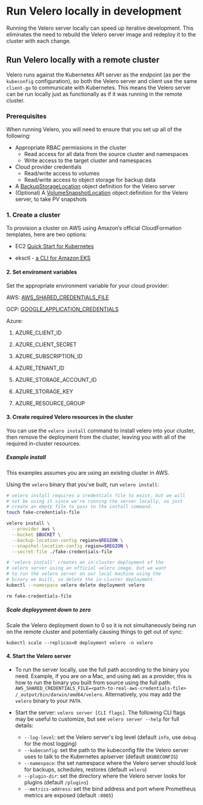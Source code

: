 # Run Velero locally in development

Running the Velero server locally can speed up iterative development. This eliminates the need to rebuild the Velero server
image and redeploy it to the cluster with each change.

## Run Velero locally with a remote cluster

Velero runs against the Kubernetes API server as the endpoint (as per the `kubeconfig` configuration), so both the Velero server and client use the same `client-go` to communicate with Kubernetes. This means the Velero server can be run locally just as functionally as if it was running in the remote cluster.

### Prerequisites

When running Velero, you will need to ensure that you set up all of the following:

* Appropriate RBAC permissions in the cluster
  * Read access for all data from the source cluster and namespaces
  * Write access to the target cluster and namespaces
* Cloud provider credentials
  * Read/write access to volumes
  * Read/write access to object storage for backup data
* A [BackupStorageLocation][20] object definition for the Velero server
* (Optional) A [VolumeSnapshotLocation][21] object definition for the Velero server, to take PV snapshots

### 1. Create a cluster

To provision a cluster on AWS using Amazon’s official CloudFormation templates, here are two options:

* EC2 [Quick Start for Kubernetes][17]

* eksctl - [a CLI for Amazon EKS][18]

#### 2. Set enviroment variables

Set the appropriate environment variable for your cloud provider:

AWS: [AWS_SHARED_CREDENTIALS_FILE][15]

GCP: [GOOGLE_APPLICATION_CREDENTIALS][16]

Azure:

  1. AZURE_CLIENT_ID

  2. AZURE_CLIENT_SECRET

  3. AZURE_SUBSCRIPTION_ID

  4. AZURE_TENANT_ID

  5. AZURE_STORAGE_ACCOUNT_ID

  6. AZURE_STORAGE_KEY

  7. AZURE_RESOURCE_GROUP

#### 3. Create required Velero resources in the cluster

You can use the `velero install` command to install velero into your cluster, then remove the deployment from the cluster, leaving you
with all of the required in-cluster resources.

##### Example install

This examples assumes you are using an existing cluster in AWS.

Using the `velero` binary that you've built, run `velero install`:

```bash
# velero install requires a credentials file to exist, but we will
# not be using it since we're running the server locally, so just
# create an empty file to pass to the install command.
touch fake-credentials-file

velero install \
  --provider aws \
  --bucket $BUCKET \
  --backup-location-config region=$REGION \
  --snapshot-location-config region=$REGION \
  --secret-file ./fake-credentials-file

# 'velero install' creates an in-cluster deployment of the
# velero server using an official velero image, but we want
# to run the velero server on our local machine using the
# binary we built, so delete the in-cluster deployment.
kubectl --namespace velero delete deployment velero

rm fake-credentials-file
```

##### Scale deployyment down to zero

Scale the Velero deployment down to 0 so it is not simultaneously being run on the remote cluster and potentially causing things to get out of sync:

`kubectl scale --replicas=0 deployment velero -n velero`

#### 4. Start the Velero server

* To run the server locally, use the full path according to the binary you need. Example, if you are on a Mac, and using `AWS` as a provider, this is how to run the binary you built from source using the full path: `AWS_SHARED_CREDENTIALS_FILE=<path-to-real-aws-credentials-file> /_output/bin/darwin/amd64/velero`. Alternatively, you may add the `velero` binary to your `PATH`.

* Start the server: `velero server [CLI flags]`. The following CLI flags may be useful to customize, but see `velero server --help` for full details:
  * `--log-level`: set the Velero server's log level (default `info`, use `debug` for the most logging)
  * `--kubeconfig`: set the path to the kubeconfig file the Velero server uses to talk to the Kubernetes apiserver (default `$KUBECONFIG`)
  * `--namespace`: the set namespace where the Velero server should look for backups, schedules, restores (default `velero`)
  * `--plugin-dir`: set the directory where the Velero server looks for plugins (default `/plugins`)
  * `--metrics-address`: set the bind address and port where Prometheus metrics are exposed (default `:8085`)

[15]: https://docs.aws.amazon.com/cli/latest/topic/config-vars.html#the-shared-credentials-file
[16]: https://cloud.google.com/docs/authentication/getting-started#setting_the_environment_variable
[17]: https://aws.amazon.com/quickstart/architecture/heptio-kubernetes/
[18]: https://eksctl.io/
[20]: api-types/backupstoragelocation.md
[21]: api-types/volumesnapshotlocation.md